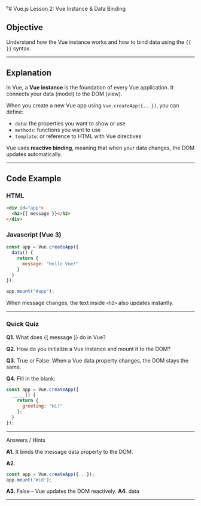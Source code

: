 ⁶# Vue.js Lesson 2: Vue Instance & Data Binding

## Objective
Understand how the Vue instance works and how to bind data using the `{{ }}` syntax.

---

## Explanation

In Vue, a **Vue instance** is the foundation of every Vue application. It connects your data (model) to the DOM (view).

When you create a new Vue app using `Vue.createApp({...})`, you can define:

- `data`: the properties you want to show or use
- `methods`: functions you want to use
- `template`: or reference to HTML with Vue directives

Vue uses **reactive binding**, meaning that when your data changes, the DOM updates automatically.

---

## Code Example

### HTML

```html
<div id="app">
  <h2>{{ message }}</h2>
</div>
```

### Javascript (Vue 3)

```js
const app = Vue.createApp({
  data() {
    return {
      message: "Hello Vue!"
    }
  }
});

app.mount("#app");
```

When message changes, the text inside `<h2>` also updates instantly.

---

### Quick Quiz

**Q1.** What does {{ message }} do in Vue?

**Q2.** How do you initialize a Vue instance and mount it to the DOM?

**Q3.** True or False: When a Vue data property changes, the DOM stays the same.

**Q4.** Fill in the blank:

```js
const app = Vue.createApp({
  _____() {
    return {
      greeting: "Hi!"
    };
  }
});
```

---

Answers / Hints

**A1.** It binds the message data property to the DOM.

**A2.**
```js
const app = Vue.createApp({...});
app.mount('#id');
```

**A3.** False – Vue updates the DOM reactively.
**A4.** data


---
